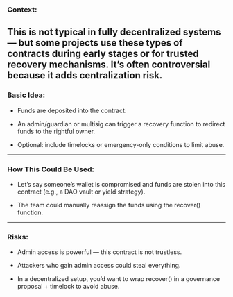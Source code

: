 ### Context:

This is not typical in fully decentralized systems — but some projects use these types of contracts during early stages or for trusted recovery mechanisms. It’s often controversial because it adds centralization risk.
----------------------------------------------------------

### Basic Idea:

- Funds are deposited into the contract.

- An admin/guardian or multisig can trigger a recovery function to redirect funds to the rightful owner.

- Optional: include timelocks or emergency-only conditions to limit abuse.
 --------------------------------------------------------------

### How This Could Be Used:

- Let’s say someone’s wallet is compromised and funds are stolen into this contract (e.g., a DAO vault or yield strategy).

- The team could manually reassign the funds using the recover() function.
----------------------------------------------------------------

### Risks:

- Admin access is powerful — this contract is not trustless.

- Attackers who gain admin access could steal everything.

- In a decentralized setup, you’d want to wrap recover() in a governance proposal + timelock to avoid abuse.